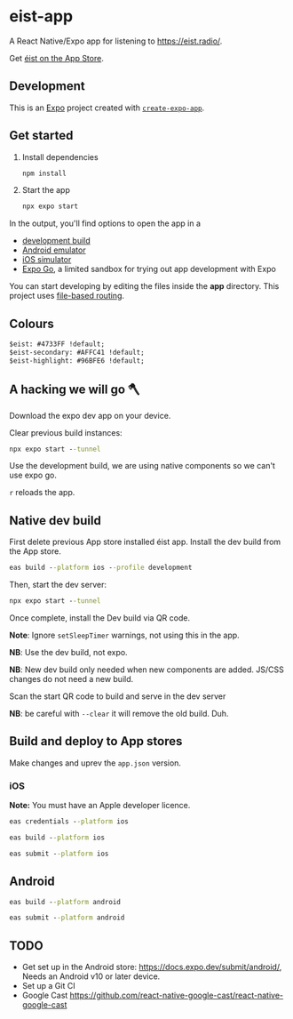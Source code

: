 # eist-app

A React Native/Expo app for listening to <https://eist.radio/>.

Get [éist on the App Store](https://apps.apple.com/ie/app/%C3%A9ist/id6746519137).

## Development

This is an [Expo](https://expo.dev) project created with [`create-expo-app`](https://www.npmjs.com/package/create-expo-app).

## Get started

1. Install dependencies

   ```bash
   npm install
   ```

2. Start the app

   ```bash
   npx expo start
   ```

In the output, you'll find options to open the app in a

- [development build](https://docs.expo.dev/develop/development-builds/introduction/)
- [Android emulator](https://docs.expo.dev/workflow/android-studio-emulator/)
- [iOS simulator](https://docs.expo.dev/workflow/ios-simulator/)
- [Expo Go](https://expo.dev/go), a limited sandbox for trying out app development with Expo

You can start developing by editing the files inside the **app** directory. This project uses [file-based routing](https://docs.expo.dev/router/introduction).

## Colours

```cmd
$eist: #4733FF !default;
$eist-secondary: #AFFC41 !default;
$eist-highlight: #96BFE6 !default;
```

## A hacking we will go 🪓

Download the expo dev app on your device.

Clear previous build instances:

```cmd
npx expo start --tunnel
```

Use the development build, we are using native components so we can't use expo go.

`r` reloads the app.

## Native dev build

First delete previous App store installed éist app. Install the dev build from the App store.

```cmd
eas build --platform ios --profile development
```

Then, start the dev server:

```cmd
npx expo start --tunnel
```

Once complete, install the Dev build via QR code.

**Note**: Ignore `setSleepTimer` warnings, not using this in the app.

**NB**: Use the dev build, not expo.

**NB**: New dev build only needed when new components are added. JS/CSS changes do not need a new build.

Scan the start QR code to build and serve in the dev server

**NB**: be careful with `--clear` it will remove the old build. Duh.

## Build and deploy to App stores

Make changes and uprev the `app.json` version.

### iOS

**Note:** You must have an Apple developer licence.

```cmd
eas credentials --platform ios
```

```cmd
eas build --platform ios
```

```cmd
eas submit --platform ios
```

## Android

```cmd
eas build --platform android
```

```cmd
eas submit --platform android
```

## TODO

- Get set up in the Android store: <https://docs.expo.dev/submit/android/>, Needs an Android v10 or later device.
- Set up a Git CI
- Google Cast <https://github.com/react-native-google-cast/react-native-google-cast>
